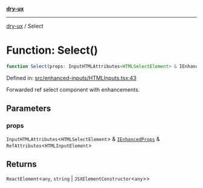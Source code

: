 [**dry-ux**](../README.md)

***

[dry-ux](../globals.md) / Select

# Function: Select()

```ts
function Select(props: InputHTMLAttributes<HTMLSelectElement> & IEnhancedProps & RefAttributes<HTMLInputElement>): ReactElement<any, string | JSXElementConstructor<any>>
```

Defined in: [src/enhanced-inputs/HTMLInputs.tsx:43](https://github.com/navedr/dry-ux/blob/fa9fb1e7600855fffa8e3918bf7bfc6bfd8c02b5/src/enhanced-inputs/HTMLInputs.tsx#L43)

Forwarded ref select component with enhancements.

## Parameters

### props

`InputHTMLAttributes`\<`HTMLSelectElement`\> & [`IEnhancedProps`](../interfaces/IEnhancedProps.md) & `RefAttributes`\<`HTMLInputElement`\>

## Returns

`ReactElement`\<`any`, `string` \| `JSXElementConstructor`\<`any`\>\>
